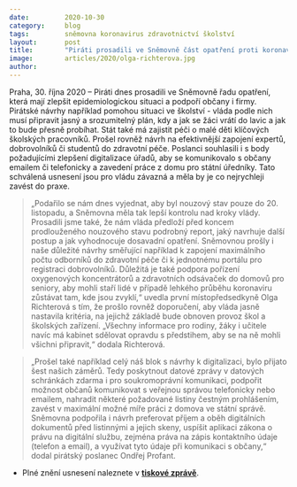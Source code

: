 ```yaml
---
date:         2020-10-30
category:     blog
tags:         sněmovna koronavirus zdravotnictví školství
layout:       post
title:        "Piráti prosadili ve Sněmovně část opatření proti koronaviru. Mají zmírnit krizi a ulevit školám, zdravotnímu systému i lépe ochránit občany"
image:        articles/2020/olga-richterova.jpg
author:       
---
```




 

Praha, 30. října 2020 – Piráti dnes prosadili ve Sněmovně řadu opatření, která mají zlepšit epidemiologickou situaci a  podpoří občany i  firmy. Pirátské návrhy například pomohou situaci ve školství - vláda podle nich musí připravit jasný a srozumitelný plán, kdy a jak se žáci vrátí do lavic a jak to bude přesně probíhat. Stát také má zajistit péči o malé děti klíčových školských pracovníků.  Prošel rovněž návrh na efektivnější zapojení expertů, dobrovolníků či studentů do zdravotní péče. Poslanci souhlasili i s body požadujícími zlepšení digitalizace úřadů, aby se komunikovalo s občany emailem či telefonicky a zavedení práce z domu pro státní úředníky.  Tato schválená usnesení jsou pro vládu závazná a měla by je co nejrychleji zavést do praxe.

> „Podařilo se nám dnes vyjednat, aby byl nouzový stav pouze do 20. listopadu, a Sněmovna měla tak lepší kontrolu nad kroky vlády. Prosadili jsme také, že nám vláda předloží před koncem prodlouženého nouzového stavu podrobný report, jaký navrhuje další postup a jak vyhodnocuje dosavadní opatření. Sněmovnou prošly i naše důležité návrhy směřující například k zapojení maximálního počtu odborníků do zdravotní péče či k jednotnému portálu pro registraci dobrovolníků. Důležitá je také podpora pořízení oxygenových koncentrátorů a zdravotních odsávaček do domovů pro seniory, aby mohli staří lidé v případě lehkého průběhu koronaviru zůstávat tam, kde jsou zvyklí,“ uvedla první místopředsedkyně Olga Richterová s tím, že prošlo rovněž doporučení, aby vláda jasně nastavila kritéria, na jejichž základě bude obnoven provoz škol a školských zařízení. „Všechny informace pro rodiny, žáky i učitele navíc má kabinet sdělovat opravdu s předstihem, aby se na ně mohli všichni připravit,“ dodala Richterová.

> „Prošel také například celý náš blok s návrhy k digitalizaci, bylo přijato šest našich záměrů. Tedy poskytnout datové zprávy v datových schránkách zdarma i pro soukromoprávní komunikaci, podpořit možnost občanů komunikovat s veřejnou správou telefonicky nebo emailem, nahradit některé požadované listiny čestným prohlášením, zavést v maximální možné míře práci z domova ve státní správě. Sněmovna podpořila i návrh preferovat příjem a oběh digitálních dokumentů před listinnými a jejich skeny, uspíšit aplikaci zákona o právu na digitální službu, zejména práva na zápis kontaktního údaje (telefon a email), a využívat tyto údaje při komunikaci s občany,“ dodal pirátský poslanec Ondřej Profant.

 

* Plné znění usnesení naleznete v **[tiskové zprávě](https://www.pirati.cz/tiskove-zpravy/opatreni-na-zbrzdeni-pandemie.html)**. 

